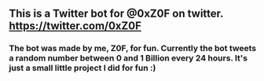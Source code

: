 ## This is a Twitter bot for @0xZ0F on twitter. https://twitter.com/0xZ0F

### The bot was made by me, Z0F, for fun. Currently the bot tweets a random number between 0 and 1 Billion every 24 hours. It's just a small little project I did for fun :)
